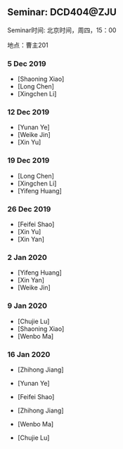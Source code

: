 ## Seminar: DCD404@ZJU

Seminar时间: 北京时间，周四，15：00

地点：曹主201

### 5 Dec 2019
- [Shaoning Xiao]
- [Long Chen]
- [Xingchen Li]

### 12 Dec 2019
- [Yunan Ye]
- [Weike Jin]
- [Xin Yu]

### 19 Dec 2019
- [Long Chen]
- [Xingchen Li]
- [Yifeng Huang]

### 26 Dec 2019
- [Feifei Shao]
- [Xin Yu]
- [Xin Yan]

### 2 Jan 2020
- [Yifeng Huang]
- [Xin Yan]
- [Weike Jin]

### 9 Jan 2020
- [Chujie Lu]
- [Shaoning Xiao]
- [Wenbo Ma]

### 16 Jan 2020
- [Zhihong Jiang]
- [Yunan Ye]
- [Feifei Shao]


- [Zhihong Jiang]
- [Wenbo Ma]
- [Chujie Lu]
